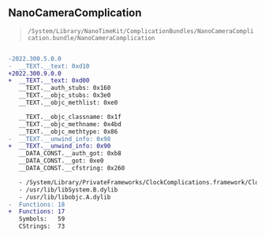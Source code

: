 ## NanoCameraComplication

> `/System/Library/NanoTimeKit/ComplicationBundles/NanoCameraComplication.bundle/NanoCameraComplication`

```diff

-2022.300.5.0.0
-  __TEXT.__text: 0xd10
+2022.300.9.0.0
+  __TEXT.__text: 0xd00
   __TEXT.__auth_stubs: 0x160
   __TEXT.__objc_stubs: 0x3e0
   __TEXT.__objc_methlist: 0xe0

   __TEXT.__objc_classname: 0x1f
   __TEXT.__objc_methname: 0x4bd
   __TEXT.__objc_methtype: 0x86
-  __TEXT.__unwind_info: 0x98
+  __TEXT.__unwind_info: 0x90
   __DATA_CONST.__auth_got: 0xb8
   __DATA_CONST.__got: 0xe0
   __DATA_CONST.__cfstring: 0x260

   - /System/Library/PrivateFrameworks/ClockComplications.framework/ClockComplications
   - /usr/lib/libSystem.B.dylib
   - /usr/lib/libobjc.A.dylib
-  Functions: 18
+  Functions: 17
   Symbols:   59
   CStrings:  73
 

```
